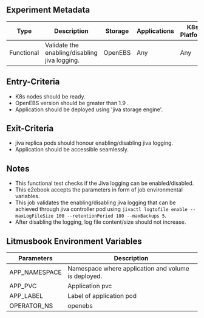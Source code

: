 ## Experiment Metadata

| Type       | Description                                                  | Storage | Applications | K8s Platform |
| ---------- | ------------------------------------------------------------ | ------- | ------------ | ------------ |
| Functional | Validate the enabling/disabling jiva logging. | OpenEBS | Any          | Any          |

## Entry-Criteria

- K8s nodes should be ready.
- OpenEBS version should be greater than 1.9 .
- Application should be deployed using 'jiva storage engine'.

## Exit-Criteria

- jiva replica pods should honour enabling/disabling jiva logging. 
- Application should be accessible seamlessly.

## Notes

- This functional test checks if the Jiva logging can be enabled/disabled.
- This e2ebook accepts the parameters in form of job environmental variables.
- This job validates the enabling/disabling jiva logging that can be achieved through jiva controller pod using `jivactl logtofile enable --maxLogFileSize 100 --retentionPeriod 180 --maxBackups 5`.
- After disabling the logging, log file content/size should not increase.

## Litmusbook Environment Variables

| Parameters    | Description                                            |
| ------------- | ------------------------------------------------------ |
| APP_NAMESPACE | Namespace where application and volume is deployed.    |
| APP_PVC       | Application pvc                                        |
| APP_LABEL     | Label of application pod                               |
| OPERATOR_NS   | openebs                                                |